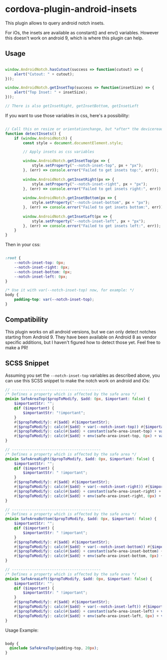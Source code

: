 # cordova-plugin-android-insets

This plugin allows to query android notch insets.

For iOs, the insets are available as constant() and env() variables. However this doesn't work on android 9, which is where this plugin can help.

## Usage

```js

window.AndroidNotch.hasCutout(success => function(cutout) => {
    alert("Cutout: " + cutout);
}));

window.AndroidNotch.getInsetTop(success => function(insetSize) => {
    alert("Top Inset: " + insetSize);
}));

// There is also getInsetRight, getInsetBottom, getInsetLeft
```


If you want to use those variables in css, here's a possibility:

```js

// Call this on resize or orientationchange, but *after* the deviceready event
function detectInsets() {
    if (window.AndroidNotch) {
        const style = document.documentElement.style;

        // Apply insets as css variables

        window.AndroidNotch.getInsetTop(px => {
            style.setProperty("--notch-inset-top", px + "px");
        }, (err) => console.error("Failed to get insets top:", err));
        
        window.AndroidNotch.getInsetRight(px => {
            style.setProperty("--notch-inset-right", px + "px");
        }, (err) => console.error("Failed to get insets right:", err));
        
        window.AndroidNotch.getInsetBottom(px => {
            style.setProperty("--notch-inset-bottom", px + "px");
        }, (err) => console.error("Failed to get insets bottom:", err));
        
        window.AndroidNotch.getInsetLeft(px => {
            style.setProperty("--notch-inset-left", px + "px");
        }, (err) => console.error("Failed to get insets left:", err));
    }
}
```


Then in your css:

```css

:root {
    --notch-inset-top: 0px;
    --notch-inset-right: 0px;
    --notch-inset-bottom: 0px;
    --notch-inset-left: 0px;
}

/* Use it with var(--notch-inset-top) now, for example: */
body {
    padding-top: var(--notch-inset-top);
}

```

## Compatibility

This plugin works on all android versions, but we can only detect notches starting from Android 9. They have been available on Android 8 as vendor specific additions, but I haven't figured how to detect those yet. Feel free to make a PR!


## SCSS Snippet

Assuming you set the `--notch-inset-top` variables as described above, you can use this SCSS snippet to make the notch work on android and iOs:

```scss
// ----------------------------------------
/* Defines a property which is affected by the safe area */
@mixin SafeAreaTop($propToModify, $add: 0px, $important: false) {
    $importantStr: "";
    @if ($important) {
        $importantStr: "!important";
    }
    #{$propToModify}: #{$add} #{$importantStr};
    #{$propToModify}: calc(#{$add} + var(--notch-inset-top)) #{$importantStr};
    #{$propToModify}: calc(#{$add} + constant(safe-area-inset-top) + var(--notch-inset-top)) #{$importantStr};
    #{$propToModify}: calc(#{$add} + env(safe-area-inset-top, 0px) + var(--notch-inset-top)) #{$importantStr};
}

// ----------------------------------------
/* Defines a property which is affected by the safe area */
@mixin SafeAreaRight($propToModify, $add: 0px, $important: false) {
    $importantStr: "";
    @if ($important) {
        $importantStr: " !important";
    }
    #{$propToModify}: #{$add} #{$importantStr};
    #{$propToModify}: calc(#{$add} + var(--notch-inset-right)) #{$importantStr};
    #{$propToModify}: calc(#{$add} + constant(safe-area-inset-right) + var(--notch-inset-right)) #{$importantStr};
    #{$propToModify}: calc(#{$add} + env(safe-area-inset-right, 0px) + var(--notch-inset-right)) #{$importantStr};
}

// ----------------------------------------
/* Defines a property which is affected by the safe area */
@mixin SafeAreaBottom($propToModify, $add: 0px, $important: false) {
    $importantStr: "";
    @if ($important) {
        $importantStr: " !important";
    }
    #{$propToModify}: #{$add} #{$importantStr};
    #{$propToModify}: calc(#{$add} + var(--notch-inset-bottom)) #{$importantStr};
    #{$propToModify}: calc(#{$add} + constant(safe-area-inset-bottom) + var(--notch-inset-bottom)) #{$importantStr};
    #{$propToModify}: calc(#{$add} + env(safe-area-inset-bottom, 0px) + var(--notch-inset-bottom)) #{$importantStr};
}

// ----------------------------------------
/* Defines a property which is affected by the safe area */
@mixin SafeAreaLeft($propToModify, $add: 0px, $important: false) {
    $importantStr: "";
    @if ($important) {
        $importantStr: " !important";
    }
    #{$propToModify}: #{$add} #{$importantStr};
    #{$propToModify}: calc(#{$add} + var(--notch-inset-left)) #{$importantStr};
    #{$propToModify}: calc(#{$add} + constant(safe-area-inset-left) + var(--notch-inset-left)) #{$importantStr};
    #{$propToModify}: calc(#{$add} + env(safe-area-inset-left, 0px) + var(--notch-inset-left)) #{$importantStr};
}
```

Usage Example:

```scss

body {
  @include SafeAreaTop(padding-top, 20px);
}

```
